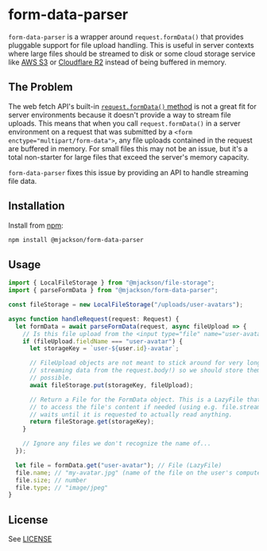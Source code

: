 # form-data-parser

`form-data-parser` is a wrapper around `request.formData()` that provides pluggable support for file upload handling. This is useful in server contexts where large files should be streamed to disk or some cloud storage service like [AWS S3](https://aws.amazon.com/s3/) or [Cloudflare R2](https://www.cloudflare.com/developer-platform/r2/) instead of being buffered in memory.

## The Problem

The web fetch API's built-in [`request.formData()` method](https://developer.mozilla.org/en-US/docs/Web/API/Request/formData) is not a great fit for server environments because it doesn't provide a way to stream file uploads. This means that when you call `request.formData()` in a server environment on a request that was submitted by a `<form enctype="multipart/form-data">`, any file uploads contained in the request are buffered in memory. For small files this may not be an issue, but it's a total non-starter for large files that exceed the server's memory capacity.

`form-data-parser` fixes this issue by providing an API to handle streaming file data.

## Installation

Install from [npm](https://www.npmjs.com/):

```sh
npm install @mjackson/form-data-parser
```

## Usage

```ts
import { LocalFileStorage } from "@mjackson/file-storage";
import { parseFormData } from "@mjackson/form-data-parser";

const fileStorage = new LocalFileStorage("/uploads/user-avatars");

async function handleRequest(request: Request) {
  let formData = await parseFormData(request, async fileUpload => {
    // Is this file upload from the <input type="file" name="user-avatar"> in our <form>?
    if (fileUpload.fieldName === "user-avatar") {
      let storageKey = `user-${user.id}-avatar`;

      // FileUpload objects are not meant to stick around for very long (they are
      // streaming data from the request.body!) so we should store them as soon as
      // possible.
      await fileStorage.put(storageKey, fileUpload);

      // Return a File for the FormData object. This is a LazyFile that knows how
      // to access the file's content if needed (using e.g. file.stream()) but
      // waits until it is requested to actually read anything.
      return fileStorage.get(storageKey);
    }

    // Ignore any files we don't recognize the name of...
  });

  let file = formData.get("user-avatar"); // File (LazyFile)
  file.name; // "my-avatar.jpg" (name of the file on the user's computer)
  file.size; // number
  file.type; // "image/jpeg"
}
```

## License

See [LICENSE](https://github.com/mjackson/form-data-parser/blob/main/LICENSE)
